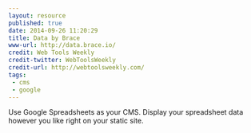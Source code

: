 ```yaml
---
layout: resource
published: true
date: 2014-09-26 11:20:29
title: Data by Brace
www-url: http://data.brace.io/
credit: Web Tools Weekly
credit-twitter: WebToolsWeekly
credit-url: http://webtoolsweekly.com/
tags:
 - cms
 - google
---
```


Use Google Spreadsheets as your CMS. Display your spreadsheet data however you like right on your static site.